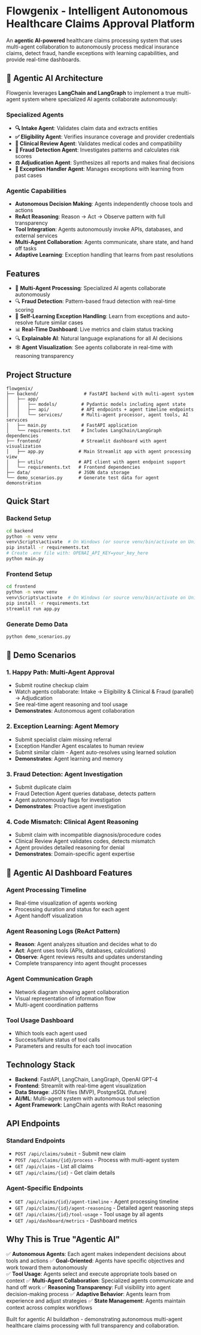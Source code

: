 # Flowgenix - Intelligent Autonomous Healthcare Claims Approval Platform

An **agentic AI-powered** healthcare claims processing system that uses multi-agent collaboration to autonomously process medical insurance claims, detect fraud, handle exceptions with learning capabilities, and provide real-time dashboards.

## 🤖 Agentic AI Architecture

Flowgenix leverages **LangChain and LangGraph** to implement a true multi-agent system where specialized AI agents collaborate autonomously:

### Specialized Agents
- **🔍 Intake Agent**: Validates claim data and extracts entities
- **✅ Eligibility Agent**: Verifies insurance coverage and provider credentials  
- **🏥 Clinical Review Agent**: Validates medical codes and compatibility
- **🚨 Fraud Detection Agent**: Investigates patterns and calculates risk scores
- **⚖️ Adjudication Agent**: Synthesizes all reports and makes final decisions
- **🔧 Exception Handler Agent**: Manages exceptions with learning from past cases

### Agentic Capabilities
- **Autonomous Decision Making**: Agents independently choose tools and actions
- **ReAct Reasoning**: Reason → Act → Observe pattern with full transparency
- **Tool Integration**: Agents autonomously invoke APIs, databases, and external services
- **Multi-Agent Collaboration**: Agents communicate, share state, and hand off tasks
- **Adaptive Learning**: Exception handling that learns from past resolutions

## Features

- 🤖 **Multi-Agent Processing**: Specialized AI agents collaborate autonomously
- 🔍 **Fraud Detection**: Pattern-based fraud detection with real-time scoring
- 🧠 **Self-Learning Exception Handling**: Learn from exceptions and auto-resolve future similar cases
- 📊 **Real-Time Dashboard**: Live metrics and claim status tracking
- 🔍 **Explainable AI**: Natural language explanations for all AI decisions
- 🕸️ **Agent Visualization**: See agents collaborate in real-time with reasoning transparency

## Project Structure

```
flowgenix/
├── backend/                 # FastAPI backend with multi-agent system
│   ├── app/
│   │   ├── models/         # Pydantic models including agent state
│   │   ├── api/            # API endpoints + agent timeline endpoints
│   │   └── services/       # Multi-agent processor, agent tools, AI services
│   ├── main.py             # FastAPI application
│   └── requirements.txt    # Includes LangChain/LangGraph dependencies
├── frontend/               # Streamlit dashboard with agent visualization
│   ├── app.py             # Main Streamlit app with agent processing view
│   ├── utils/             # API client with agent endpoint support
│   └── requirements.txt   # Frontend dependencies
├── data/                  # JSON data storage
└── demo_scenarios.py      # Generate test data for agent demonstration
```

## Quick Start

### Backend Setup
```bash
cd backend
python -m venv venv
venv\Scripts\activate  # On Windows (or source venv/bin/activate on Unix)
pip install -r requirements.txt
# Create .env file with: OPENAI_API_KEY=your_key_here
python main.py
```

### Frontend Setup
```bash
cd frontend
python -m venv venv
venv\Scripts\activate  # On Windows (or source venv/bin/activate on Unix)
pip install -r requirements.txt
streamlit run app.py
```

### Generate Demo Data
```bash
python demo_scenarios.py
```

## 🎯 Demo Scenarios

### 1. **Happy Path**: Multi-Agent Approval
- Submit routine checkup claim
- Watch agents collaborate: Intake → Eligibility & Clinical & Fraud (parallel) → Adjudication
- See real-time agent reasoning and tool usage
- **Demonstrates**: Autonomous agent collaboration

### 2. **Exception Learning**: Agent Memory
- Submit specialist claim missing referral
- Exception Handler Agent escalates to human review
- Submit similar claim - Agent auto-resolves using learned solution
- **Demonstrates**: Agent learning and memory

### 3. **Fraud Detection**: Agent Investigation
- Submit duplicate claim
- Fraud Detection Agent queries database, detects pattern
- Agent autonomously flags for investigation
- **Demonstrates**: Proactive agent investigation

### 4. **Code Mismatch**: Clinical Agent Reasoning
- Submit claim with incompatible diagnosis/procedure codes
- Clinical Review Agent validates codes, detects mismatch
- Agent provides detailed reasoning for denial
- **Demonstrates**: Domain-specific agent expertise

## 🤖 Agentic AI Dashboard Features

### Agent Processing Timeline
- Real-time visualization of agents working
- Processing duration and status for each agent
- Agent handoff visualization

### Agent Reasoning Logs (ReAct Pattern)
- **Reason**: Agent analyzes situation and decides what to do
- **Act**: Agent uses tools (APIs, databases, calculations)
- **Observe**: Agent reviews results and updates understanding
- Complete transparency into agent thought processes

### Agent Communication Graph
- Network diagram showing agent collaboration
- Visual representation of information flow
- Multi-agent coordination patterns

### Tool Usage Dashboard  
- Which tools each agent used
- Success/failure status of tool calls
- Parameters and results for each tool invocation

## Technology Stack

- **Backend**: FastAPI, LangChain, LangGraph, OpenAI GPT-4
- **Frontend**: Streamlit with real-time agent visualization
- **Data Storage**: JSON files (MVP), PostgreSQL (future)
- **AI/ML**: Multi-agent system with autonomous tool selection
- **Agent Framework**: LangChain agents with ReAct reasoning

## API Endpoints

### Standard Endpoints
- `POST /api/claims/submit` - Submit new claim
- `POST /api/claims/{id}/process` - Process with multi-agent system
- `GET /api/claims` - List all claims
- `GET /api/claims/{id}` - Get claim details

### Agent-Specific Endpoints
- `GET /api/claims/{id}/agent-timeline` - Agent processing timeline
- `GET /api/claims/{id}/agent-reasoning` - Detailed agent reasoning steps
- `GET /api/claims/{id}/tool-usage` - Tool usage by all agents
- `GET /api/dashboard/metrics` - Dashboard metrics

## Why This is True "Agentic AI"

✅ **Autonomous Agents**: Each agent makes independent decisions about tools and actions
✅ **Goal-Oriented**: Agents have specific objectives and work toward them autonomously  
✅ **Tool Usage**: Agents select and execute appropriate tools based on context
✅ **Multi-Agent Collaboration**: Specialized agents communicate and hand off work
✅ **Reasoning Transparency**: Full visibility into agent decision-making process
✅ **Adaptive Behavior**: Agents learn from experience and adjust strategies
✅ **State Management**: Agents maintain context across complex workflows

Built for agentic AI buildathon - demonstrating autonomous multi-agent healthcare claims processing with full transparency and collaboration.